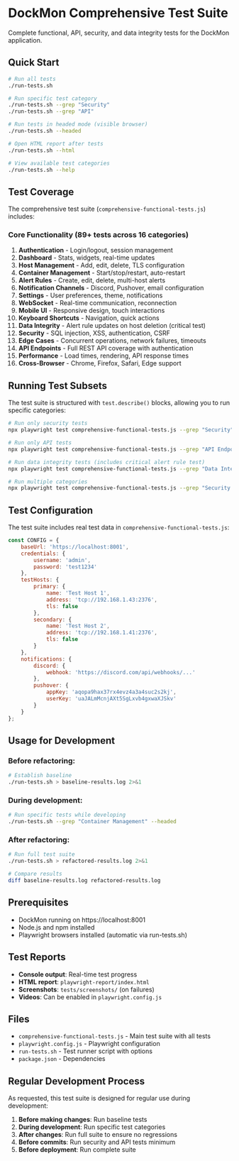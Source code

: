 # DockMon Comprehensive Test Suite

Complete functional, API, security, and data integrity tests for the DockMon application.

## Quick Start

```bash
# Run all tests
./run-tests.sh

# Run specific test category
./run-tests.sh --grep "Security"
./run-tests.sh --grep "API"

# Run tests in headed mode (visible browser)
./run-tests.sh --headed

# Open HTML report after tests
./run-tests.sh --html

# View available test categories
./run-tests.sh --help
```

## Test Coverage

The comprehensive test suite (`comprehensive-functional-tests.js`) includes:

### Core Functionality (89+ tests across 16 categories)
1. **Authentication** - Login/logout, session management
2. **Dashboard** - Stats, widgets, real-time updates
3. **Host Management** - Add, edit, delete, TLS configuration
4. **Container Management** - Start/stop/restart, auto-restart
5. **Alert Rules** - Create, edit, delete, multi-host alerts
6. **Notification Channels** - Discord, Pushover, email configuration
7. **Settings** - User preferences, theme, notifications
8. **WebSocket** - Real-time communication, reconnection
9. **Mobile UI** - Responsive design, touch interactions
10. **Keyboard Shortcuts** - Navigation, quick actions
11. **Data Integrity** - Alert rule updates on host deletion (critical test)
12. **Security** - SQL injection, XSS, authentication, CSRF
13. **Edge Cases** - Concurrent operations, network failures, timeouts
14. **API Endpoints** - Full REST API coverage with authentication
15. **Performance** - Load times, rendering, API response times
16. **Cross-Browser** - Chrome, Firefox, Safari, Edge support

## Running Test Subsets

The test suite is structured with `test.describe()` blocks, allowing you to run specific categories:

```bash
# Run only security tests
npx playwright test comprehensive-functional-tests.js --grep "Security"

# Run only API tests
npx playwright test comprehensive-functional-tests.js --grep "API Endpoints"

# Run data integrity tests (includes critical alert rule test)
npx playwright test comprehensive-functional-tests.js --grep "Data Integrity"

# Run multiple categories
npx playwright test comprehensive-functional-tests.js --grep "Security|API"
```

## Test Configuration

The test suite includes real test data in `comprehensive-functional-tests.js`:

```javascript
const CONFIG = {
    baseUrl: 'https://localhost:8001',
    credentials: {
        username: 'admin',
        password: 'test1234'
    },
    testHosts: {
        primary: {
            name: 'Test Host 1',
            address: 'tcp://192.168.1.43:2376',
            tls: false
        },
        secondary: {
            name: 'Test Host 2',
            address: 'tcp://192.168.1.41:2376',
            tls: false
        }
    },
    notifications: {
        discord: {
            webhook: 'https://discord.com/api/webhooks/...'
        },
        pushover: {
            appKey: 'aqopa9hax37rx4evz4a3a4suc2s2kj',
            userKey: 'uaJALmMcnjAXt5SgLxvb4gxwaXJSkv'
        }
    }
};
```

## Usage for Development

### Before refactoring:
```bash
# Establish baseline
./run-tests.sh > baseline-results.log 2>&1
```

### During development:
```bash
# Run specific tests while developing
./run-tests.sh --grep "Container Management" --headed
```

### After refactoring:
```bash
# Run full test suite
./run-tests.sh > refactored-results.log 2>&1

# Compare results
diff baseline-results.log refactored-results.log
```

## Prerequisites

- DockMon running on https://localhost:8001
- Node.js and npm installed
- Playwright browsers installed (automatic via run-tests.sh)

## Test Reports

- **Console output**: Real-time test progress
- **HTML report**: `playwright-report/index.html`
- **Screenshots**: `tests/screenshots/` (on failures)
- **Videos**: Can be enabled in `playwright.config.js`

## Files

- `comprehensive-functional-tests.js` - Main test suite with all tests
- `playwright.config.js` - Playwright configuration
- `run-tests.sh` - Test runner script with options
- `package.json` - Dependencies

## Regular Development Process

As requested, this test suite is designed for regular use during development:

1. **Before making changes**: Run baseline tests
2. **During development**: Run specific test categories
3. **After changes**: Run full suite to ensure no regressions
4. **Before commits**: Run security and API tests minimum
5. **Before deployment**: Run complete suite